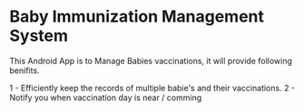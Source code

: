 # Baby Immunization Management System

This Android App is to Manage Babies vaccinations, it will provide following benifits.

1 - Efficiently keep the records of multiple babie's and their vaccinations.
2 - Notify you when vaccination day is near / comming
